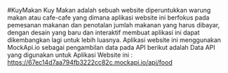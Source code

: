 #KuyMakan
Kuy Makan adalah sebuah website diperuntukkan warung makan atau cafe-cafe yang dimana aplikasi website ini berfokus pada pemesanan makanan dan penotalan jumlah makanan yang harus dibayar, dengan desain yang baru dan interaktif membuat aplikasi ini dapat dikembangkan lagi untuk lebih luasnya. Aplikasi website ini menggunakan MockApi.io sebagai pengambilan data pada API berikut adalah Data API yang digunakan untuk Aplikasi Website ini : https://67ec14d7aa794fb3222cc82c.mockapi.io/api/food 
